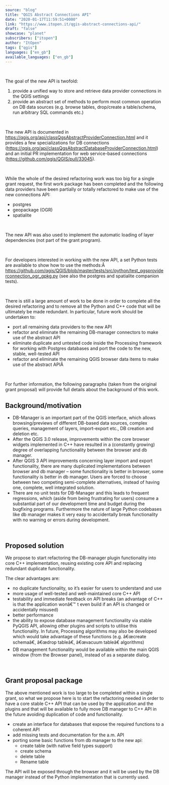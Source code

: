 ```yaml
---
source: "blog"
title: "QGIS Abstract Connections API"
date: "2020-01-17T11:59:51+0000"
link: "https://www.itopen.it/qgis-abstract-connections-api/"
draft: "false"
showcase: "planet"
subscribers: ["itopen"]
author: "ItOpen"
tags: ["qgis"]
languages: ["en_gb"]
available_languages: ["en_gb"]
---
```


<p> </p>
<p>The goal of the new API is twofold:</p>
<ol>
<li>provide a unified way to store and retrieve data provider connections in the QGIS settings</li>
<li>provide an abstract set of methods to perform most common operation on DB data sources (e.g. browse tables, drop/create a table/schema, run arbitrary SQL commands etc.)</li>
</ol>
<p> </p>
<p>The new API is documented in <a href="https://qgis.org/api/classQgsAbstractProviderConnection.html">https://qgis.org/api/classQgsAbstractProviderConnection.html</a> and it provides a few specializations for DB connections (<a href="https://qgis.org/api/classQgsAbstractDatabaseProviderConnection.html">https://qgis.org/api/classQgsAbstractDatabaseProviderConnection.html</a>) and an initial PR implementation for web service-based connections (<a href="https://github.com/qgis/QGIS/pull/33045">https://github.com/qgis/QGIS/pull/33045</a>).</p>
<p> </p>
<p>While the whole of the desired refactoring work was too big for a single grant request, the first work package has been completed and the following data providers have been partially or totally refactored to make use of the new connections API:</p>
<ul>
<li>postgres</li>
<li>geopackage (OGR)</li>
<li>spatialite</li>
</ul>
<p> </p>
<p>The new API was also used to implement the automatic loading of layer dependencies (not part of the grant program).</p>
<p> </p>
<p>For developers interested in working with the new API, a set Python tests are available to show how to use the methods:Â  <a href="https://github.com/qgis/QGIS/blob/master/tests/src/python/test_qgsproviderconnection_ogr_gpkg.py">https://github.com/qgis/QGIS/blob/master/tests/src/python/test_qgsproviderconnection_ogr_gpkg.py</a> (see also the postgres and spatialite companion tests).</p>
<p> </p>
<p>There is still a large amount of work to be done in order to complete all the desired refactoring and to remove all the Python and C++ code that will be ultimately be made redundant. In particular, future work should be undertaken to:</p>
<ul>
<li>port all remaining data providers to the new API</li>
<li>refactor and eliminate the remaining DB-manager connectors to make use of the abstract API</li>
<li>eliminate duplicate and untested code inside the Processing framework for working with Postgres databases and port the code to the new, stable, well-tested API</li>
<li>refactor and eliminate the remaining QGIS browser data items to make use of the abstract APIÂ </li>
</ul>
<p> </p>
<p>For further information, the following paragraphs (taken from the original grant proposal) will provide full details about the background of this work.</p>
<h2>Background/motivation</h2>
<ul>
<li>DB-Manager is an important part of the QGIS interface, which allows browsing/previews of different DB-based data sources, complex queries, management of layers, import-export etc., DB creation and deletion etc.</li>
<li>After the QGIS 3.0 release, improvements within the core browser widgets implemented in C++ have resulted in a (constantly growing) degree of overlapping functionality between the browser and db manager.</li>
<li>After QGIS 3 API improvements concerning layer import and export functionality, there are many duplicated implementations between browser and db manager – some functionality is better in browser, some functionality is better in db manager. Users are forced to choose between two competing semi-complete alternatives, instead of having one, complete, well integrated solution.</li>
<li>There are no unit tests for DB-Manager and this leads to frequent regressions, which (aside from being frustrating for users) consume a substantial part of our development time and budget during the bugfixing programs. Furthermore the nature of large Python codebases like db manager makes it very easy to accidentally break functionality with no warning or errors during development.</li>
</ul>
<p> </p>
<h2>Proposed solution</h2>
<p>We propose to start refactoring the DB-manager plugin functionality into core C++ implementation, reusing existing core API and replacing redundant duplicate functionality.</p>
<p>The clear advantages are:</p>
<ul>
<li>no duplicate functionality, so it’s easier for users to understand and use</li>
<li>more usage of well-tested and well-maintained core C++ API</li>
<li>testability and immediate feedback on API breaks (an advantage of C++ is that the application wonâ€<img alt="™" class="wp-smiley" src="/img/subscribers/itopen/qgis-abstract-connections-api/2122.webp" style="height: 1em;"/>t even build if an API is changed or accidentally misused)</li>
<li>better performance</li>
<li>the ability to expose database management functionality via stable PyQGIS API, allowing other plugins and scripts to utilise this functionality. In future, Processing algorithms may also be developed which would take advantage of these functions (e.g. â€œcreate schemaâ€, â€œdrop tableâ€, â€œvacuum tableâ€ algorithms)</li>
<li>DB management functionality would be available within the main QGIS window (from the Browser panel), instead of as a separate dialog.</li>
</ul>
<p> </p>
<h2>Grant proposal package</h2>
<p>The above mentioned work is too large to be completed within a single grant, so what we propose here is to start the refactoring needed in order to have a core stable C++ API that can be used by the application and the plugins and that will be available to fully move DB manager to C++ API in the future avoiding duplication of code and functionality.</p>
<ul>
<li>create an interface for databases that expose the required functions to a coherent API</li>
<li>add missing tests and documentation for the a.m. API</li>
<li>porting some basic functions from db manager to the new api:

<ul>
<li>create table (with native field types support)</li>
<li>create schema</li>
<li>delete table</li>
<li>Rename table</li>
</ul>
</li>
</ul>
<p>The API will be exposed through the browser and it will be used by the DB manager instead of the Python implementation that is currently used.</p>
